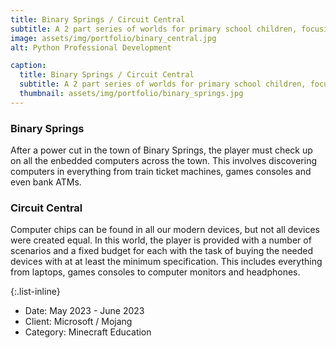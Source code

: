 ```yaml
---
title: Binary Springs / Circuit Central
subtitle: A 2 part series of worlds for primary school children, focusing on where they might find computers in their day to day lives. 
image: assets/img/portfolio/binary_central.jpg
alt: Python Professional Development

caption:
  title: Binary Springs / Circuit Central
  subtitle: A 2 part series of worlds for primary school children, focusing on where they might find computers in their day to day lives. 
  thumbnail: assets/img/portfolio/binary_springs.jpg
---
```


### Binary Springs
After a power cut in the town of Binary Springs, the player must check up on all the enbedded computers across the town. This involves discovering computers in everything from train ticket machines, games consoles and even bank ATMs.

### Circuit Central
Computer chips can be found in all our modern devices, but not all devices were created equal. In this world, the player is provided with a number of scenarios and a fixed budget for each with the task of buying the needed devices with at at least the minimum specification. This includes everything from laptops, games consoles to computer monitors and headphones.


{:.list-inline}
- Date: May 2023 - June 2023
- Client: Microsoft / Mojang
- Category: Minecraft Education
